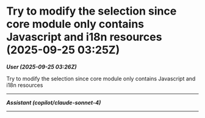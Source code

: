 <!-- Generated by SpecStory -->

<!-- vscode Session 48c7ba15-d401-4157-aa5c-8c7abca0b7c1 (2025-09-25 03:25Z) -->

# Try to modify the selection since core module only contains Javascript and i18n resources (2025-09-25 03:25Z)

_**User (2025-09-25 03:26Z)**_

Try to modify the selection since core module only contains Javascript and i18n resources

---

_**Assistant (copilot/claude-sonnet-4)**_



---

